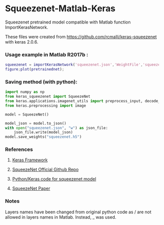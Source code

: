 # Squeezenet-Matlab-Keras
Squeezenet pretrained model compatible with Matlab function ImportKerasNetwork.

These files were created from https://github.com/rcmalli/keras-squeezenet with keras 2.0.6.

### Usage example in Matlab R2017b :

~~~matlab
squeezenet = importKerasNetwork('squeezenet.json','WeightFile','squeezenet.h5','OutputLayerType','classification');
figure;plot(pretrainednet);

~~~

### Saving method (with python):

~~~python
import numpy as np
from keras_squeezenet import SqueezeNet
from keras.applications.imagenet_utils import preprocess_input, decode_predictions
from keras.preprocessing import image

model = SqueezeNet()

model_json = model.to_json()
with open("squeezenet.json", "w") as json_file:
    json_file.write(model_json)
model.save_weights("squeezenet.h5")

~~~



### References

1) [Keras Framework](www.keras.io)

2) [SqueezeNet Official Github Repo](https://github.com/DeepScale/SqueezeNet)

4) [Python/Keras code for squeezenet model](https://github.com/rcmalli/keras-squeezenet)

5) [SqueezeNet Paper](http://arxiv.org/abs/1602.07360)

### Notes
Layers names have been changed from original python code as / are not allowed in layers names in Matlab. Instead, _ was used.

